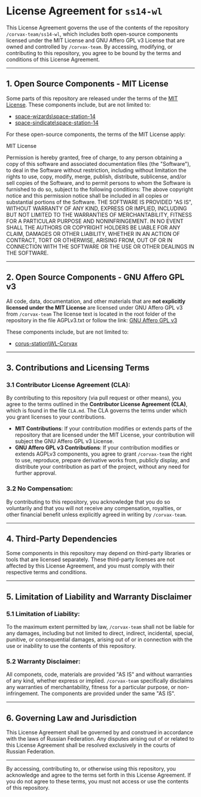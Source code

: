 # License Agreement for `ss14-wl`

This License Agreement governs the use of the contents of the repository `/corvax-team/ss14-wl`, which includes both open-source components licensed under the MIT License and GNU Affero GPL v3 License that are owned and controlled by `/corvax-team`. By accessing, modifying, or contributing to this repository, you agree to be bound by the terms and conditions of this License Agreement.

---

## 1. Open Source Components - MIT License

Some parts of this repository are released under the terms of the [MIT License](https://opensource.org/licenses/MIT). These components include, but are not limited to:

- [space-wizards\space-station-14](https://github.com/space-wizards/space-station-14)
- [space-sindicate\space-station-14](https://github.com/space-syndicate/space-station-14)

For these open-source components, the terms of the MIT License apply:

MIT License

Permission is hereby granted, free of charge, to any person obtaining a copy of this software and associated documentation files (the "Software"), to deal in the Software without restriction, including without limitation the rights to use, copy, modify, merge, publish, distribute, sublicense, and/or sell copies of the Software, and to permit persons to whom the Software is furnished to do so, subject to the following conditions:
The above copyright notice and this permission notice shall be included in all copies or substantial portions of the Software.
THE SOFTWARE IS PROVIDED "AS IS", WITHOUT WARRANTY OF ANY KIND, EXPRESS OR IMPLIED, INCLUDING BUT NOT LIMITED TO THE WARRANTIES OF MERCHANTABILITY, FITNESS FOR A PARTICULAR PURPOSE AND NONINFRINGEMENT. IN NO EVENT SHALL THE AUTHORS OR COPYRIGHT HOLDERS BE LIABLE FOR ANY CLAIM, DAMAGES OR OTHER LIABILITY, WHETHER IN AN ACTION OF CONTRACT, TORT OR OTHERWISE, ARISING FROM, OUT OF OR IN CONNECTION WITH THE SOFTWARE OR THE USE OR OTHER DEALINGS IN THE SOFTWARE.

---

## 2. Open Source Components - GNU Affero GPL v3 

All code, data, documentation, and other materials that are **not explicitly licensed under the MIT License** are licensed under GNU Affero GPL v3 from `/corvax-team`
The license text is located in the root folder of the repository in the file AGPLv3.txt or follow the link: [GNU Affero GPL v3 ](https://www.gnu.org/licenses/agpl-3.0.html)

These components include, but are not limited to:

- [corus-station\WL-Corvax](https://github.com/corus-station/WL-Corvax)

---

## 3. Contributions and Licensing Terms

### 3.1 Contributor License Agreement (CLA):
By contributing to this repository (via pull request or other means), you agree to the terms outlined in the **Contributor License Agreement (CLA)**, which is found in the file `CLA.md`. The CLA governs the terms under which you grant licenses to your contributions.

- **MIT Contributions**: If your contribution modifies or extends parts of the repository that are licensed under the MIT License, your contribution will subject the GNU Affero GPL v3 License.
- **GNU Affero GPL v3  Contributions**: If your contribution modifies or extends AGPLv3 components, you agree to grant `/corvax-team` the right to use, reproduce, prepare derivative works from, publicly display, and distribute your contribution as part of the project, without any need for further approval.

### 3.2 No Compensation:
By contributing to this repository, you acknowledge that you do so voluntarily and that you will not receive any compensation, royalties, or other financial benefit unless explicitly agreed in writing by `/corvax-team`.

---

## 4. Third-Party Dependencies

Some components in this repository may depend on third-party libraries or tools that are licensed separately. These third-party licenses are not affected by this License Agreement, and you must comply with their respective terms and conditions.

---

## 5. Limitation of Liability and Warranty Disclaimer

### 5.1 Limitation of Liability:
To the maximum extent permitted by law, `/corvax-team` shall not be liable for any damages, including but not limited to direct, indirect, incidental, special, punitive, or consequential damages, arising out of or in connection with the use or inability to use the contents of this repository.

### 5.2 Warranty Disclaimer:
All componets, code, materials are provided "AS IS" and without warranties of any kind, whether express or implied. `/corvax-team` specifically disclaims any warranties of merchantability, fitness for a particular purpose, or non-infringement. The components are provided under the same "AS IS".

---

## 6. Governing Law and Jurisdiction

This License Agreement shall be governed by and construed in accordance with the laws of Russian Federation. Any disputes arising out of or related to this License Agreement shall be resolved exclusively in the courts of Russian Federation.

---

By accessing, contributing to, or otherwise using this repository, you acknowledge and agree to the terms set forth in this License Agreement. If you do not agree to these terms, you must not access or use the contents of this repository.
